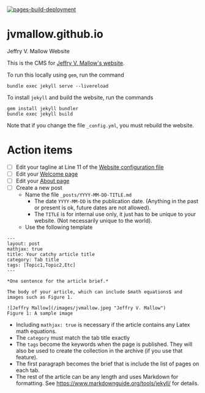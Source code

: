 [![pages-build-deployment](https://github.com/jvmallow/jvmallow.github.io/actions/workflows/pages/pages-build-deployment/badge.svg)](https://github.com/jvmallow/jvmallow.github.io/actions/workflows/pages/pages-build-deployment)

# jvmallow.github.io
Jeffry V. Mallow Website

This is the CMS for [Jeffry V. Mallow's website](https://jvmallow.github.io/).

To run this locally using `gem`, run the command

~~~
bundle exec jekyll serve --livereload
~~~

To install `jekyll` and build the website, run the commands

~~~
gem install jekyll bundler
bundle exec jekyll build
~~~

Note that if you change the file `_config.yml`, you must rebuild the website.

# Action items

- [ ] Edit your tagline at Line 11 of the [Website configuration file](https://github.com/jvmallow/jvmallow.github.io/edit/main/_config.yml)
- [ ] Edit your [Welcome page](https://github.com/jvmallow/jvmallow.github.io/edit/main/welcome.md)
- [ ] Edit your [About page](https://github.com/jvmallow/jvmallow.github.io/edit/main/about.md)
- [ ] Create a new post
  * Name the file `_posts/YYYY-MM-DD-TITLE.md`
    - The date `YYYY-MM-DD` is the publication date. (Anything in the past or present is ok, future dates are not allowed).
    - The `TITLE` is for internal use only, it just has to be unique to your website. (Not necessarily unique to the world).
  * Use the following template
~~~
---
layout: post
mathjax: true
title: Your catchy article title
category: Tab title
tags: [Topic1,Topic2,Etc]
---

*One sentence for the article brief.*

The body of your article, which can include $math equations$ and images such as Figure 1.

![Jeffry Mallow](/images/jvmallow.jpeg "Jeffry V. Mallow")
Figure 1: A sample image
~~~

* Including `mathjax: true` is necessary if the article contains any Latex math equations.
* The `category` must match the tab title exactly
* The `tags` become the keywords when the page is published.  They will also be used to create the collection in the archive (if you use that feature).
* The first paragraph becomes the brief that is include the list of pages on each tab.
* The rest of the article can be any length and uses Markdown for formatting. See https://www.markdownguide.org/tools/jekyll/ for details.
  
